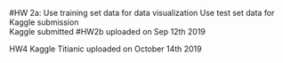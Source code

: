 #HW 2a:  Use training set data for data visualization 
         Use test set data for Kaggle submission   
         Kaggle submitted 
#HW2b uploaded on Sep 12th 2019

HW4 Kaggle Titianic uploaded on October 14th 2019
